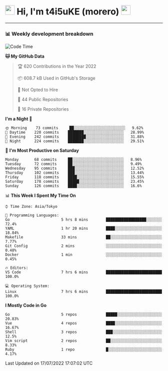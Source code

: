 <!-- Title -->
<h1>
    <img src="https://emojis.slackmojis.com/emojis/images/1600385609/10490/cactuar.gif?1600385609" width="30"/> 
    Hi, I'm t4i5uKE (morero) 
    <img src="https://emojis.slackmojis.com/emojis/images/1600385609/10490/cactuar.gif?1600385609" width="30"/>
</h1>

---

<h3> 📊 Weekly development breakdown </h3>
<!-- waka-readme-stats -->

<!--START_SECTION:waka-->
![Code Time](http://img.shields.io/badge/Code%20Time-1%2C170%20hrs%2051%20mins-blue)

**🐱 My GitHub Data** 

> 🏆 620 Contributions in the Year 2022
 > 
> 📦 608.7 kB Used in GitHub's Storage 
 > 
> 🚫 Not Opted to Hire
 > 
> 📜 44 Public Repositories 
 > 
> 🔑 16 Private Repositories  
 > 
**I'm a Night 🦉** 

```text
🌞 Morning    73 commits     ██░░░░░░░░░░░░░░░░░░░░░░░   9.62% 
🌆 Daytime    220 commits    ███████░░░░░░░░░░░░░░░░░░   28.99% 
🌃 Evening    242 commits    ████████░░░░░░░░░░░░░░░░░   31.88% 
🌙 Night      224 commits    ███████░░░░░░░░░░░░░░░░░░   29.51%

```
📅 **I'm Most Productive on Saturday** 

```text
Monday       68 commits     ██░░░░░░░░░░░░░░░░░░░░░░░   8.96% 
Tuesday      72 commits     ██░░░░░░░░░░░░░░░░░░░░░░░   9.49% 
Wednesday    95 commits     ███░░░░░░░░░░░░░░░░░░░░░░   12.52% 
Thursday     102 commits    ███░░░░░░░░░░░░░░░░░░░░░░   13.44% 
Friday       118 commits    ████░░░░░░░░░░░░░░░░░░░░░   15.55% 
Saturday     178 commits    █████░░░░░░░░░░░░░░░░░░░░   23.45% 
Sunday       126 commits    ████░░░░░░░░░░░░░░░░░░░░░   16.6%

```


📊 **This Week I Spent My Time On** 

```text
⌚︎ Time Zone: Asia/Tokyo

💬 Programming Languages: 
Go                       5 hrs 8 mins        ██████████████████░░░░░░░   72.4% 
YAML                     1 hr 20 mins        ████░░░░░░░░░░░░░░░░░░░░░   18.84% 
Makefile                 33 mins             ██░░░░░░░░░░░░░░░░░░░░░░░   7.77% 
Git Config               2 mins              ░░░░░░░░░░░░░░░░░░░░░░░░░   0.48% 
Docker                   1 min               ░░░░░░░░░░░░░░░░░░░░░░░░░   0.45%

🔥 Editors: 
VS Code                  7 hrs 6 mins        █████████████████████████   100.0%

💻 Operating System: 
Linux                    7 hrs 6 mins        █████████████████████████   100.0%

```

**I Mostly Code in Go** 

```text
Go                       5 repos             █████░░░░░░░░░░░░░░░░░░░░   20.83% 
Vue                      4 repos             ████░░░░░░░░░░░░░░░░░░░░░   16.67% 
Shell                    3 repos             ███░░░░░░░░░░░░░░░░░░░░░░   12.5% 
Vim script               2 repos             ██░░░░░░░░░░░░░░░░░░░░░░░   8.33% 
Ruby                     1 repo              █░░░░░░░░░░░░░░░░░░░░░░░░   4.17%

```



 Last Updated on 17/07/2022 17:07:02 UTC
<!--END_SECTION:waka-->
